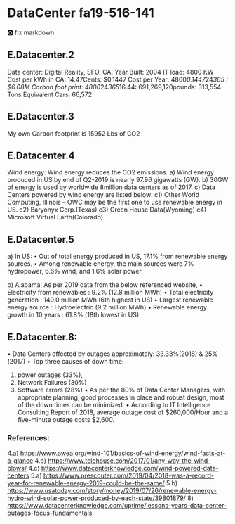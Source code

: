 # DataCenter fa19-516-141

:o2: fix markdown

## E.Datacenter.2
Data center: Digital Reality, SFO, CA.
Year Built: 2004
IT load: 4800 KW
Cost per kWh in CA: 14.47Cents: $0.1447
Cost per Year: 4800*0.1447*24*365 : $6.08M
Carbon foot print: 4800*24*365*16.44: 691,269,120pounds: 313,554 Tons
Equivalent Cars: 66,572

## E.Datacenter.3
My own Carbon footprint is 15952 Lbs of CO2

## E.Datacenter.4
Wind energy: Wind energy reduces the CO2 emissions.
a)	Wind energy produced in US by end of Q2-2019 is nearly 97.96 gigawatts (GW).
b)	30GW of energy is used by worldwide 8million data centers as of 2017. 
c)	Data Centers powered by wind energy are listed below:
c1)	Other World Computing, Illinois – OWC may be the first one to use renewable energy in US.
c2)	Baryonyx Corp.(Texas) 
c3)	Green House Data(Wyoming)
c4)	Microsoft Virtual Earth(Colorado)

## E.Datacenter.5
a)	In US:
•	Out of total energy produced in US, 17.1% from renewable energy sources. 
•	Among renewable energy, the main sources were 7% hydropower, 6.6% wind, and 1.6% solar power.

b)	Alabama: As per 2019 data from the below referenced website,
•	Electricity from renewables		:  9.2% (12.8 million MWh)
•	Total electricity generation		:  140.0 million MWh (6th highest in US)
•	Largest renewable energy source		:  Hydroelectric (9.2 million MWh)
•	Renewable energy growth in 10 years	:  61.8% (18th lowest in US)


## E.Datacenter.8:
•	Data Centers effected by outages approximately: 33.33%(2018) & 25%(2017)
•	Top three causes of down time: 
1)	power outages (33%), 
2)	Network Failures (30%)
3)	Software errors (28%)
•	As per the 80% of Data Center Managers, with appropriate planning, good processes in place and robust design, most of the down times can be minimized.
•	According to IT Intelligence Consulting Report of 2018, average outage cost of $260,000/Hour and a five-minute outage costs $2,600.


### References:

4.a)  https://www.awea.org/wind-101/basics-of-wind-energy/wind-facts-at-a-glance
4.b)  https://www.telehouse.com/2017/01/any-way-the-wind-blows/
4.c)  https://www.datacenterknowledge.com/wind-powered-data-centers
5.a)  https://www.prescouter.com/2019/04/2018-was-a-record-year-for-renewable-energy-2019-could-be-the-same/
5.b)  https://www.usatoday.com/story/money/2019/07/26/renewable-energy-hydro-wind-solar-power-produced-by-each-state/39801879/
8)  https://www.datacenterknowledge.com/uptime/lessons-years-data-center-outages-focus-fundamentals
